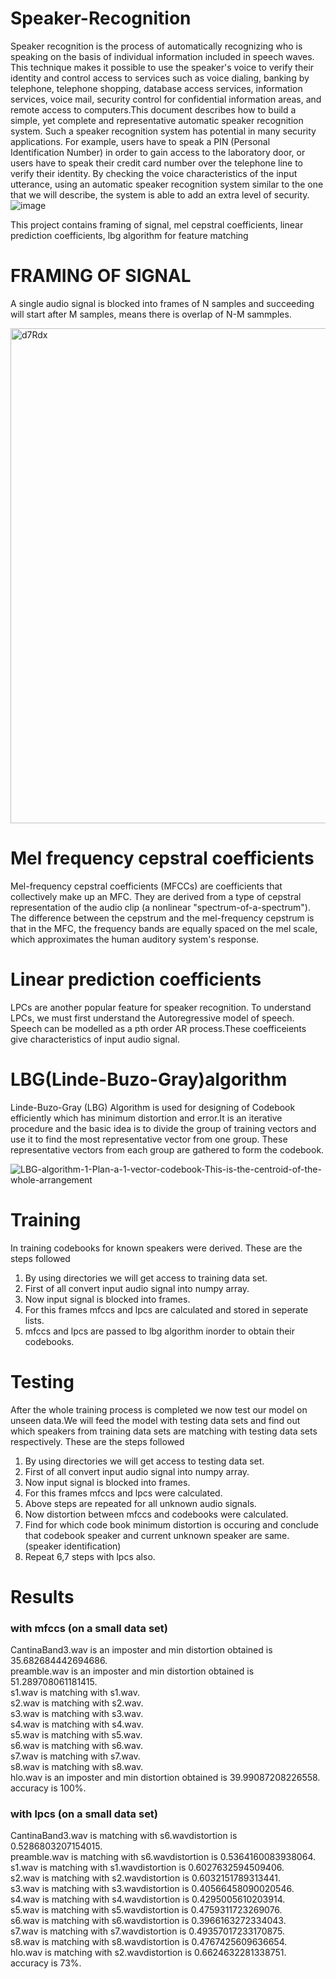 # Speaker-Recognition
Speaker recognition is the process of automatically recognizing who is speaking on the basis of individual information included in speech waves. This technique makes it possible
to use the speaker's voice to verify their identity and control access to services such as voice dialing, banking by telephone, telephone shopping, database access services, 
information services, voice mail, security control for confidential information areas, and remote access to computers.This document describes how to build a simple, yet complete 
and representative automatic speaker recognition system.  Such a speaker recognition system has potential in many security applications.  For example, users have to speak a 
PIN (Personal Identification Number) in order to gain access to the laboratory door, or users have to speak their credit card number over the telephone line to verify their 
identity.  By checking the voice characteristics of the input utterance, using an automatic speaker recognition system similar to the one that we will describe, the system is 
able to add an extra level of security.
![image](https://user-images.githubusercontent.com/92499855/137593881-06a6708a-43bf-4cec-bb01-7f21da458ae5.png)

This project contains framing of signal, mel cepstral coefficients, linear prediction coefficients, lbg algorithm for feature matching

# FRAMING OF SIGNAL
A single audio signal is blocked into frames of N samples and succeeding will start after M samples, means there is overlap of N-M sammples.

<img width="792" alt="d7Rdx" src="https://user-images.githubusercontent.com/92499855/137594110-5141da60-3600-4c4f-bce7-59c33a17b1e1.png">

# Mel frequency cepstral coefficients
Mel-frequency cepstral coefficients (MFCCs) are coefficients that collectively make up an MFC. They are derived from a type of cepstral representation of the audio clip (a nonlinear "spectrum-of-a-spectrum"). The difference between the cepstrum and the mel-frequency cepstrum is that in the MFC, the frequency bands are equally spaced on the mel scale, which approximates the human auditory system's response. 
# Linear prediction coefficients
LPCs are another popular feature for speaker recognition. To understand LPCs, we must first understand the Autoregressive model of speech. Speech can be modelled as a pth order AR process.These coefficeients give characteristics of input audio signal.
# LBG(Linde-Buzo-Gray)algorithm
Linde-Buzo-Gray (LBG) Algorithm is used for designing of Codebook efficiently which has minimum distortion and error.It is an iterative procedure and the basic idea is to divide the group of training vectors and use it to find the most representative vector from one group. These representative vectors from each group are gathered to form the codebook.

![LBG-algorithm-1-Plan-a-1-vector-codebook-This-is-the-centroid-of-the-whole-arrangement](https://user-images.githubusercontent.com/92499855/137594525-9cda13f8-ae9d-4e91-8d77-0203b8657693.png)

# Training 
In training codebooks for known speakers were derived. These are the steps followed

1) By using directories we will get access to training data set.
2) First of all convert input audio signal into numpy array.
3) Now input signal is blocked into frames.
4) For this frames mfccs and lpcs are calculated and stored in seperate lists.
5) mfccs and lpcs are passed to lbg algorithm inorder to obtain their codebooks.
# Testing
After the whole training process is completed we now test our model on unseen data.We will feed the model with testing data sets and find out which speakers from training data sets are matching with testing data sets respectively. These are the steps followed
1) By using directories we will get access to testing data set.
2) First of all convert input audio signal into numpy array.
3) Now input signal is blocked into frames.
4) For this frames mfccs and lpcs were calculated.
5) Above steps are repeated for all unknown audio signals.
6) Now distortion between mfccs and codebooks were calculated.
7) Find for which code book minimum distortion is occuring and conclude that codebook speaker and current unknown speaker are same.(speaker identification)
8) Repeat 6,7 steps with lpcs also.
# Results
### with mfccs (on a small data set)
CantinaBand3.wav is an imposter and min distortion obtained is  35.682684442694686.  
preamble.wav is an imposter and min distortion obtained is  51.289708061181415.  
s1.wav is matching with s1.wav.  
s2.wav is matching with s2.wav.  
s3.wav is matching with s3.wav.  
s4.wav is matching with s4.wav.  
s5.wav is matching with s5.wav.  
s6.wav is matching with s6.wav.  
s7.wav is matching with s7.wav.  
s8.wav is matching with s8.wav.  
hlo.wav is an imposter and min distortion obtained is  39.99087208226558.  
accuracy is 100%.
### with lpcs (on a small data set)
CantinaBand3.wav is matching with s6.wavdistortion is 0.5286803207154015.  
preamble.wav is matching with s6.wavdistortion is 0.5364160083938064.  
s1.wav is matching with s1.wavdistortion is 0.6027632594509406.  
s2.wav is matching with s2.wavdistortion is 0.6032151789313441.  
s3.wav is matching with s3.wavdistortion is 0.40566458090020546.  
s4.wav is matching with s4.wavdistortion is 0.4295005610203914.  
s5.wav is matching with s5.wavdistortion is 0.4759311723269076.  
s6.wav is matching with s6.wavdistortion is 0.3966163272334043.  
s7.wav is matching with s7.wavdistortion is 0.49357017233170875.  
s8.wav is matching with s8.wavdistortion is 0.4767425609636654.  
hlo.wav is matching with s2.wavdistortion is 0.6624632281338751.  
accuracy is 73%.


















